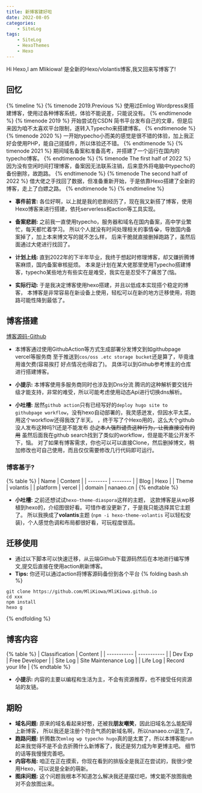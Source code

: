 ```yaml
---
title: 新博客建好啦
date: 2022-08-05
categories:
    - SiteLog
tags:
    - SiteLog
    - HexoThemes
    - Hexo
---
```

Hi Hexo,I am Mlikiowa!
是全新的Hexo/vlolantis博客,我又回来写博客了!
<!-- more -->

## 回忆


{% timeline %}
{% timenode 2019.Previous %}
使用过Emlog Wordpress来搭建博客，使用过各种博客系统，体验不能说差，只能说没有。
{% endtimenode %}
{% timenode 2019 %}
开始尝试在CSDN 简书平台发布自己的文章，但是后来因为咱不太喜欢平台限制，遂转入Typecho来搭建博客。
{% endtimenode %}
{% timenode 2020 %}
一开始typecho小而美的感觉是很不错的体验，加上我正好会使用PHP，能自己搓插件，所以体验还不错。
{% endtimenode %}
{% timenode 2021 %}
期间域名备案和准备高考，并搭建了一个运行在国内的typecho博客。
{% endtimenode %}
{% timenode The first half of 2022  %}
因为没有空闲时间打理博客，备案因无法联系注销，后来意外将电脑中typecho的备份删除，故跑路。
{% endtimenode %}
{% timenode The second half of 2022  %}
借大佬之手找回了数据，但准备重新开始，于是依靠Hexo搭建了全新的博客，走上了白嫖之路。
{% endtimenode %}
{% endtimeline %}

* **事件前言:** 各位好啊，以上就是我的悲剧经历了，现在我又新搭了博客，使用Hexo博客来进行搭建，依托serverless和action等工具实现。

* **备案悲剧:** 之前我一直使用typecho，服务器和域名在国内备案，高中学业繁忙，每天都忙着学习。
所以个人就没有时间处理相关的事情😭，导致国内备案掉了，加上本来博文写的就不怎么样，
后来干脆就直接删掉跑路了，虽然后面通过大佬进行找回了。

* **计划上线:** 直到2022年的下半年毕业，我终于想起时修理博客，却又嫌折腾博客麻烦，国内备案审核挺烦。
本来是计划在某大佬那里使用Typecho搭建博客，typecho某些地方有些实在是难受，我实在是忍受不了痛苦了(恼。

* **实际行动:** 于是我决定博客使用hexo搭建，并且以低成本实现搭个稳定的博客，
本博客是非常容易在新设备上使用，轻松可以在新的地方迁移使用，将跑路可能性降到最低了。

## 博客搭建
[博客源码-Github](https://github.com/MliKiowa/MliKiowa.github.io)

* 本博客通过使用GithubAction等方式生成部署分发博文到如githubpage vercel等服务商
至于推送到`cos/oss .etc storage bucket`还是算了，毕竟谁用谁欠费(容易挨打 好点情况也得宕了)。
具体可以到Github参考博主的仓库进行搭建博客。

* **小提示:** 本博客使用多服务商同时也涉及到Dns分流 腾讯的这种解析要交钱升级才能支持，非常的难受，所以可能考虑使用动态Api进行切换dns解析。
* **小吐槽:** 居然`github action`只有已经写好的`deploy hugo site to githubpage workflow`，没有hexo自动部署的，我灵感迸发，但因水平太菜，用这个workflow还得我改了半天。
，终于写了个Hexo用的，这么大个github没人发布这种吗?(还是不能发布 ~~总之本人强烈谴责这种行为，让我直接没有的用~~
虽然后面我在github search找到了类似的workflow，但是能不能公开发不下，恼。
对了如果有博客需求，你也可以可以直接Clone，然后删掉博文，稍加修改也可自己使用，而且仅仅需要修改几行代码即可运行。
### 博客基于?
{% table %}
| Name | Content |
| -------- | -------- |
| Blog | Hexo |
| Theme | volantis |
| platform | vercel |
| domain | nanaeo.cn |
{% endtable %}

* **小吐槽:** 之前还想试试`hexo-theme-diaspora`这样的主题，
这款博客是从wp移植到hexo的，介绍图很好看。可惜作者没更新了，于是我只能选择其它主题了。
所以我换成了**volantis**主题 (`npm -i hexo-theme-volantis` 可以轻松安装)，个人感觉色调和布局都很好看，可玩程度很高。

## 迁移使用
* 通过以下脚本可以快速迁移，从云端Github下载源码然后在本地进行编写博文,提交后直接在使用action刷新博客。
* **Tips:** 你还可以通过action将博客源码备份到各个平台
{% folding bash.sh %}
```
git clone https://github.com/MliKiowa/MliKiowa.github.io
cd xxx
npm install
hexo g
```
{% endfolding %}
## 博客内容
{% table %}
| Classification | Content |
| ----------- | ----------- |
| Dev Exp | Free Developer |
| Site Log | Site Maintenance Log |
| Life Log | Record your life  | 
 {% endtable %} 
 * **小提示:** 内容的主要以编程和生活为主，不会有资源推荐，也不接受任何资源站的友链。
## 期盼
* **域名问题:** 原来的域名看起来好憨，还被我**朋友嘲笑**，因此旧域名怎么能配得上新博客，
所以我还是注册个符合气质的新域名啊，所以nanaeo.cn诞生了。
* **跑路问题:** 折腾数次`emlog wp typecho hugo`真的是太累了，所以本博客能run起来我觉得不是不会去折腾什么新博客了，我还是努力成为年更博主吧。
细节的话等我慢慢完善吧。
* **内容布局:** 咱正在正在摸索，你现在看到的排版全是我正在尝试的，我很少使用Hexo，可以说是全新的萌新。
* **图床问题:** 这个问题我根本不知道怎么解决我还是摆烂吧，博文能不放图我绝对不会放图出来。
